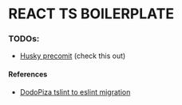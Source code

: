# REACT TS BOILERPLATE

### TODOs:

* [Husky precomit](https://alexi_be3.hashnode.dev/adding-eslint-to-webpack-with-react-and-typescript-cjyeydqb6000x19s1nh0fei12) (check this out)

#### References

* [DodoPiza tslint to eslint migration](https://habr.com/ru/company/dodopizzadev/blog/473648/)